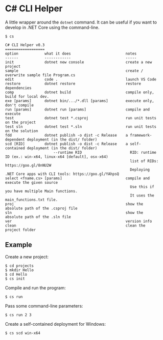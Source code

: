 C# CLI Helper
=============

A little wrapper around the `dotnet` command. It can be useful
if you want to develop in .NET Core using the command-line.

    $ cs

    C# CLI Helper v0.3
    ==================
    option            what it does                         notes
    ------            ------------                         -----
    init              dotnet new console                   create a new project
    sample                                                 create / overwrite sample file Program.cs
    edit              code .                               launch VS Code
    restore           dotnet restore                       restore dependencies
    comp              dotnet build                         compile only, build for local dev.
    exe [params]      dotnet bin/.../*.dll [params]        execute only, don't compile
    run [params]      dotnet run [params]                  compile and execute
    test              dotnet test *.csproj                 run unit tests on the project
    test sln          dotnet test *.sln                    run unit tests on the solution
    fdd               dotnet publish -o dist -c Release    a framework-dependent deployment (in the dist/ folder)
    scd [RID]         dotnet publish -o dist -c Release    a self-contained deployment (in the dist/ folder)
                          --runtime RID                      RID: runtime ID (ex.: win-x64, linux-x64 [default], osx-x64)
                                                             list of RIDs: https://goo.gl/8nNU2W
                                                             Deploying .NET Core apps with CLI tools: https://goo.gl/YAhpsQ
    select <fname.cs> [params]                             compile and execute the given source
                                                             Use this if you have multiple Main functions.
                                                             It uses the main_functions.txt file.
    proj                                                   show the absolute path of the .csproj file
    sln                                                    show the absolute path of the .sln file
    ver                                                    version info
    clean                                                  clean the project folder

Example
-------

Create a new project:

    $ cd projects
    $ mkdir Hello
    $ cd Hello
    $ cs init

Compile and run the program:

    $ cs run

Pass some command-line parameters:

    $ cs run 2 3

Create a self-contained deployment for Windows:

    $ cs scd win-x64
